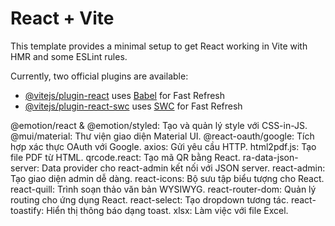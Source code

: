 # React + Vite

This template provides a minimal setup to get React working in Vite with HMR and some ESLint rules.

Currently, two official plugins are available:

- [@vitejs/plugin-react](https://github.com/vitejs/vite-plugin-react/blob/main/packages/plugin-react/README.md) uses [Babel](https://babeljs.io/) for Fast Refresh
- [@vitejs/plugin-react-swc](https://github.com/vitejs/vite-plugin-react-swc) uses [SWC](https://swc.rs/) for Fast Refresh

@emotion/react & @emotion/styled: Tạo và quản lý style với CSS-in-JS.
@mui/material: Thư viện giao diện Material UI.
@react-oauth/google: Tích hợp xác thực OAuth với Google.
axios: Gửi yêu cầu HTTP.
html2pdf.js: Tạo file PDF từ HTML.
qrcode.react: Tạo mã QR bằng React.
ra-data-json-server: Data provider cho react-admin kết nối với JSON server.
react-admin: Tạo giao diện admin dễ dàng.
react-icons: Bộ sưu tập biểu tượng cho React.
react-quill: Trình soạn thảo văn bản WYSIWYG.
react-router-dom: Quản lý routing cho ứng dụng React.
react-select: Tạo dropdown tương tác.
react-toastify: Hiển thị thông báo dạng toast.
xlsx: Làm việc với file Excel.